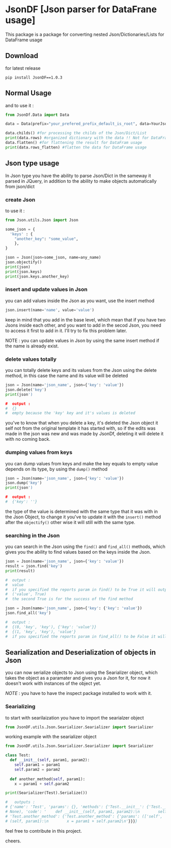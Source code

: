 # JsonDF [Json parser for DataFrane usage]

This package is a package for converting nested Json/Dictionaries/Lists for DataFrame usage

## Download

for latest release
```
pip install JsonDF==1.0.3
```
## Normal Usage

and to use it : 

```python
from JsonDf.Data import Data

data = Data(prefix="your_prefered_prefix_default_is_root", data=YourJson)

data.childs() #for processing the childs of the Json/Dict/List
print(data.rows) #organized dictionary with the data !! Not for DataFrame usage
data.flatten() #for flattening the result for DataFram usage
print(data.rows_flatten) #flatten the data for DataFrame usage
```

## Json type usage

In Json type you have the ability to parse Json/Dict in the sameway it parsed in JQuery, in addition to the ability to make objects automatically from json/dict

### create Json

to use it : 

```python
from Json.utils.Json import Json

some_json = {
  'keys' : {
    "another_key": "some_value",  
    },
}

json = Json(json=some_json, name=any_name)
json.objectify()
print(json)
print(json.keys)
print(json.keys.another_key)
```

### insert and update values in Json

you can add values inside the Json as you want,
use the insert method

```python
json.insert(name='name', value='value')
```

keep in mind that you add in the base level,
which mean that if you have two Jsons inside each other, and you want to add in the secod Json,
you need to access it first to add in it.
I'll try to fix this problem later.

NOTE : you can update values in Json by using the same insert method if the name is already exist.

### delete values totally

you can totally delete keys and its values from the Json using the delete method, in this case the name and its value
will be deleted

```python
json = Json(name='json_name', json={'key': 'value'})
json.delete('key')
print(json')

#  output :
#  {}
#  empty because the 'key' key and it's values is deleted
```
you've to know that when you delete a key, it's deleted the Json object it self not from the original template it has started with,
so if the edits was made in the json was new and was made by JsonDf, deleting it will delete it with no coming back.

### dumping values from keys

you can dump values from keys and make the key equals to empty value depends on its type, by using the `dump()` method

```python
json = Json(name='json_name', json={'key': 'value'})
json.dump('key')
print(json')

#  output :
#  {'key': ''}
```
the type of the value is determined with the same type that it was with in the Json Object, to change it you've to update it
with the `insert()` method after the `objectify()` other wise it will still with the same type.

### searching in the Json

you can search in the Json using the `find()` and `find_all()` methods, which gives you the ability to find values based on
the keys inside the Json.

```python
json = Json(name='json_name', json={'key': 'value'})
result = json.find('key')
print(result)

#  output :
#  value
#  if you specified the reports param in find() to be True it will output
#  ('value', True)
#  the second True is for the success of the find method
```

```python
json = Json(name='json_name', json={'key': {'key': 'value'})
json.find_all('key')

#  output :
#  {(0, 'key', 'key'), {'key': 'value'}}
#  {(1, 'key', 'key'), 'value'}
#  if you specified the reports param in find_all() to be False it will output the finds only
```

## Searialization and Deserialization of objects in Json

you can now serialize objects to Json using the Searializer object, which takes the object as a paramater and gives
you a Json for it, for now it doesn't work with instances of the object yet.

*NOTE* : you have to have the inspect package installed to work with it.
### Searializing 

to start with searilaization you have to import the searialzer object
```python
from JsonDF.utils.Json.Searializer.Searializer import Searializer
```

working example with the searializer object

```python
from JsonDF.utils.Json.Searializer.Searializer import Searializer

class Test:
  def __init__(self, param1, param2):
    self.param1 = param1
    self.param2 = param2
  
  def another_method(self, param1):
    x = param1 + self.param2

print(Searializer(Test).Serialize())

#   outputs :
# {'name': 'Test', 'params': {}, 'methods': {'Test.__init__': {'Test.__init__': {'params': (['self', 'param1', 'param2'], 
# None), 'code': '    def __init__(self, param1, param2):\n        self.param1 = param1\n        self.param2 = param2\n'}}, 
# 'Test.another_method': {'Test.another_method': {'params': (['self', 'param1'], None), 'code': '    def another_method
# (self, param1):\n        x = param1 + self.param2\n'}}}}
```

feel free to contribute in this project.

cheers.
